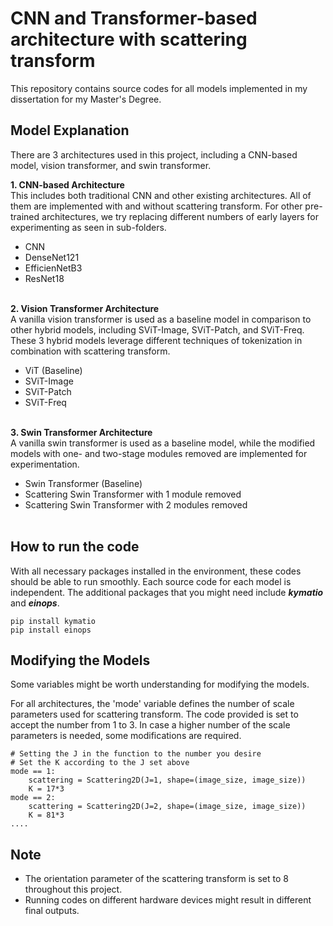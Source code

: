 # CNN and Transformer-based architecture with scattering transform
This repository contains source codes for all models implemented in my dissertation for my Master's Degree.

## Model Explanation
There are 3 architectures used in this project, including a CNN-based model, vision transformer, and swin transformer.

**1. CNN-based Architecture**<br>
This includes both traditional CNN and other existing architectures. All of them are implemented with and without scattering transform. For other pre-trained architectures, we try replacing different numbers of early layers for experimenting as seen in sub-folders. 
  - CNN
  - DenseNet121
  - EfficienNetB3
  - ResNet18
<br><br>

**2. Vision Transformer Architecture**<br>
A vanilla vision transformer is used as a baseline model in comparison to other hybrid models, including SViT-Image, SViT-Patch, and SViT-Freq. These 3 hybrid models leverage different techniques of tokenization in combination with scattering transform.
  - ViT (Baseline)
  - SViT-Image
  - SViT-Patch
  - SViT-Freq
<br><br>

**3. Swin Transformer Architecture**<br>
A vanilla swin transformer is used as a baseline model, while the modified models with one- and two-stage modules removed are implemented for experimentation.
  - Swin Transformer (Baseline)
  - Scattering Swin Transformer with 1 module removed
  - Scattering Swin Transformer with 2 modules removed
<br><br>

## How to run the code
With all necessary packages installed in the environment, these codes should be able to run smoothly. Each source code for each model is independent. The additional packages that you might need include ***kymatio*** and ***einops***. 
```
pip install kymatio
pip install einops
```
## Modifying the Models
Some variables might be worth understanding for modifying the models.<br>

For all architectures, the 'mode' variable defines the number of scale parameters used for scattering transform. The code provided is set to accept the number from 1 to 3. In case a higher number of the scale parameters is needed, some modifications are required. 
```
# Setting the J in the function to the number you desire
# Set the K according to the J set above
mode == 1:
    scattering = Scattering2D(J=1, shape=(image_size, image_size))
    K = 17*3
mode == 2:
    scattering = Scattering2D(J=2, shape=(image_size, image_size))
    K = 81*3
....
```

## Note
- The orientation parameter of the scattering transform is set to 8 throughout this project.
- Running codes on different hardware devices might result in different final outputs.
